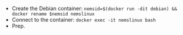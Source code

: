   - Create the Debian container: `nemsid=$(docker run -dit debian) && docker rename $nemsid nemslinux`
  - Connect to the container: `docker exec -it nemslinux bash`
  - Prep.
